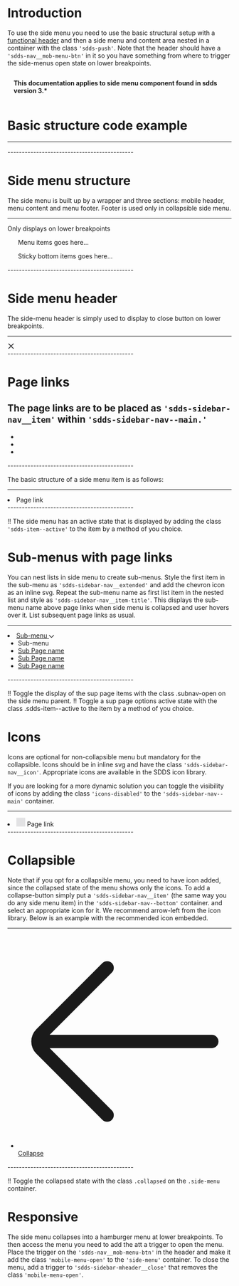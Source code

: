 # Introduction
To use the side menu you need to use the basic structural setup with a [functional header](/components/header) and then a side menu and content area nested in a container with the class `'sdds-push'`. Note that the header should have a `'sdds-nav__mob-menu-btn'` in it so you have something from where to trigger the side-menus open state on lower breakpoints.

<div style="background-color: var(--sdds-information); padding: 14px; font-weight: bold; font-size: 14px; border-radius: 4px;">This documentation applies to side menu component found in sdds version 3.*</div>

# Basic structure code example
--------------------------------------------
<nav class='sdds-nav sdds-nav__sidemenu'>
    <!-- Header content goes here... -->
</nav>
<div class="sdds-push">
    <div class="sdds-sidebar side-menu">
        <!-- Side menu content goes here... -->
    </div>
    <div class="sdds-container">
        <!-- Page content goes here... -->
    </div>
</div>
--------------------------------------------



# Side menu structure
The side menu is built up by a wrapper and three sections: mobile header, menu content and menu footer. Footer is used only in collapsible side menu.

--------------------------------------------
<div class="sdds-sidebar side-menu">
  <div class="sdds-sidebar-mheader">
    Only displays on lower breakpoints
  </div>
  <ul class="sdds-sidebar-nav sdds-sidebar-nav--main">
    Menu items goes here...
  </ul>
  <ul class="sdds-sidebar-nav sdds-sidebar-nav--bottom">
    Sticky bottom items goes here...
  </ul>
</div>
--------------------------------------------


# Side menu header
The side-menu header is simply used to display to close button on lower breakpoints.

--------------------------------------------
<div class="sdds-sidebar-mheader">
    <a class="sdds-sidebar-mheader__close">
      <svg width="16" height="16" viewBox="0 0 16 16" fill="none" xmlns="http://www.w3.org/2000/svg"><path fill-rule="evenodd" clip-rule="evenodd" d="M3.40338 2.34308C3.11048 2.05019 2.63561 2.05019 2.34272 2.34308C2.04982 2.63598 2.04982 3.11085 2.34272 3.40374L6.93897 8L2.34283 12.5961C2.04994 12.889 2.04994 13.3639 2.34283 13.6568C2.63572 13.9497 3.1106 13.9497 3.40349 13.6568L7.99963 9.06066L12.5958 13.6568C12.8887 13.9497 13.3635 13.9497 13.6564 13.6568C13.9493 13.3639 13.9493 12.889 13.6564 12.5961L9.06029 8L13.6565 3.40376C13.9494 3.11086 13.9494 2.63599 13.6565 2.3431C13.3636 2.0502 12.8888 2.0502 12.5959 2.3431L7.99963 6.93934L3.40338 2.34308Z" fill="#171719"/></svg>
    </a>
</div>
--------------------------------------------


# Page links
The page links are to be placed as `'sdds-sidebar-nav__item'` within `'sdds-sidebar-nav--main.'`
--------------------------------------------
<ul class="sdds-sidebar-nav sdds-sidebar-nav--main">
  <li class="sdds-sidebar-nav__item"></li>
  <li class="sdds-sidebar-nav__item"></li>
  <li class="sdds-sidebar-nav__item"></li>
</ul>
--------------------------------------------

The basic structure of a side menu item is as follows:

--------------------------------------------
<li class="sdds-sidebar-nav__item">
  <a class="sdds-sidebar-nav__item-link">
    <span class="sdds-sidebar-nav__item-text">Page link</span>
  </a>
</li>
--------------------------------------------

!! The side menu has an active state that is displayed by adding the class `'sdds-item--active'` to the item by a method of you choice.



# Sub-menus with page links
You can nest lists in side menu to create sub-menus. Style the first item in the sub-menu as `'sdds-sidebar-nav__extended'` and add the chevron icon as an inline svg. Repeat the sub-menu name as first list item in the nested list and style as `'sdds-sidebar-nav__item-title'`. This displays the sub-menu name above page links when side menu is collapsed and user hovers over it. List subsequent page links as usual.

--------------------------------------------
<li class="sdds-sidebar-nav__item sdds-sidebar-nav__extended">
    <a class="sdds-sidebar-nav__item-link" href="#">
        <span class="sdds-sidebar-nav__item-text">Sub-menu</span>
        <svg class="sdds-sidebar-nav__chevron" width="12" height="7" viewBox="0 0 12 7" fill="none"
            xmlns="http://www.w3.org/2000/svg">
            <path d="M1 1L6 6L11 1" stroke="currentColor" stroke-width="1.25" stroke-linecap="round"
                stroke-linejoin="round"></path>
        </svg>
    </a>
    <!-- Sub menu -->
    <ul class="sdds-sidebar-nav-subnav">
    <!-- Sub menu title shows on collapsed side menu -->
        <li class="sdds-sidebar-nav-subnav__item">
            <span class="sdds-sidebar-nav__item-title">Sub-menu</span>
        </li>
    <!-- Sub menu page links -->
        <li class="sdds-sidebar-nav-subnav__item">
            <a class="sdds-sidebar-nav__item-link" href="#"><span class="sdds-sidebar-nav__item-text">Sub Page
                    name</span></a>
        </li>
        <li class="sdds-sidebar-nav-subnav__item">
            <a class="sdds-sidebar-nav__item-link" href="#"><span class="sdds-sidebar-nav__item-text">Sub Page
                    name</span></a>
        </li>
        <li class="sdds-sidebar-nav-subnav__item">
            <a class="sdds-sidebar-nav__item-link" href="#"><span class="sdds-sidebar-nav__item-text">Sub Page
                    name</span></a>
        </li>
    </ul>
    <!-- End of sub menu -->
</li>
--------------------------------------------

!! Toggle the display of the sup page items with the class .subnav-open on the side menu parent.
!! Toggle a sup page options active state with the class .sdds-item--active to the item by a method of you choice.



# Icons
Icons are optional for non-collapsible menu but mandatory for the collapsible. Icons should be in inline svg and have the class `'sdds-sidebar-nav__icon'`. Appropriate icons are available in the SDDS icon library. 

If you are looking for a more dynamic solution you can toggle the visibility of icons by adding the class `'icons-disabled'` to the `'sdds-sidebar-nav--main'` container.

--------------------------------------------
<li class="sdds-sidebar-nav__item">
  <a class="sdds-sidebar-nav__item-link">
    <!-- Icon --> <svg class="sdds-sidebar-nav__icon" width="20" height="20" viewBox="0 0 20 20" fill="#e2e2e4" xmlns="http://www.w3.org/2000/svg"><rect y="0.334473" width="20" height="20"/></svg>
    <span>Page link</span>
  </a>
</li>
--------------------------------------------



# Collapsible
Note that if you opt for a collapsible menu, you need to have icon added, since the collapsed state of the menu shows only the icons. To add a collapse-button simply put a `'sdds-sidebar-nav__item'` (the same way you do any side menu item) in the `'sdds-sidebar-nav--bottom'` container. and select an appropriate icon for it. We recommend arrow-left from the icon library. Below is an example with the recommended icon embedded.

--------------------------------------------
<ul class="sdds-sidebar-nav sdds-sidebar-nav--bottom icons-enabled">
    <li class="sdds-sidebar-nav__item">
        <a class="sdds-sidebar-toggle sdds-sidebar-nav__item-link" href="#">
            <svg class="sdds-sidebar-nav__icon" fill="none" xmlns="http://www.w3.org/2000/svg" viewBox="0 0 32 32">
                <path fill-rule="evenodd" clip-rule="evenodd"
                    d="M14.046 5.685a1 1 0 0 0-1.414-1.415l-9.9 9.9a2.6 2.6 0 0 0 0 3.678l9.9 9.9a1 1 0 1 0 1.415-1.415L4.722 17.01h24.306a1 1 0 0 0 0-2H4.722l9.325-9.324Z"
                    fill="currentColor"></path>
            </svg>
            <span class="sdds-sidebar-nav__item-text">Collapse</span>
        </a>
    </li>
</ul>
--------------------------------------------

!! Toggle the collapsed state with the class `.collapsed` on the `.side-menu` container.



# Responsive
The side menu collapses into a hamburger menu at lower breakpoints. To then access the menu you need to add the att a trigger to open the menu. Place the trigger on the `'sdds-nav__mob-menu-btn'` in the header and make it add the class `'mobile-menu-open'` to the `'side-menu'` container. To close the menu, add a trigger to `'sdds-sidebar-mheader__close'` that removes the class `'mobile-menu-open'`.
